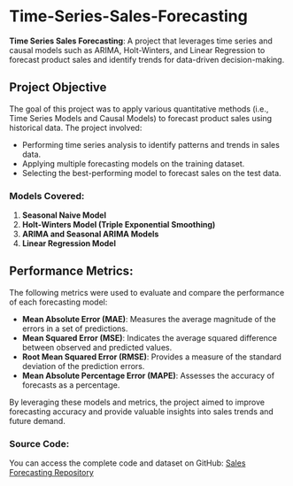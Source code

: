 # Time-Series-Sales-Forecasting

**Time Series Sales Forecasting**: A project that leverages time series and causal models such as ARIMA, Holt-Winters, and Linear Regression to forecast product sales and identify trends for data-driven decision-making.

## Project Objective
The goal of this project was to apply various quantitative methods (i.e., Time Series Models and Causal Models) to forecast product sales using historical data. The project involved:
- Performing time series analysis to identify patterns and trends in sales data.
- Applying multiple forecasting models on the training dataset.
- Selecting the best-performing model to forecast sales on the test data.

### Models Covered:
1. **Seasonal Naive Model**
2. **Holt-Winters Model (Triple Exponential Smoothing)**
3. **ARIMA and Seasonal ARIMA Models**
4. **Linear Regression Model**

## Performance Metrics:
The following metrics were used to evaluate and compare the performance of each forecasting model:
- **Mean Absolute Error (MAE)**: Measures the average magnitude of the errors in a set of predictions.
- **Mean Squared Error (MSE)**: Indicates the average squared difference between observed and predicted values.
- **Root Mean Squared Error (RMSE)**: Provides a measure of the standard deviation of the prediction errors.
- **Mean Absolute Percentage Error (MAPE)**: Assesses the accuracy of forecasts as a percentage.

By leveraging these models and metrics, the project aimed to improve forecasting accuracy and provide valuable insights into sales trends and future demand.

### Source Code:
You can access the complete code and dataset on GitHub: [Sales Forecasting Repository](https://github.com/v26199/Time-Series-Sales-Forecasting)
